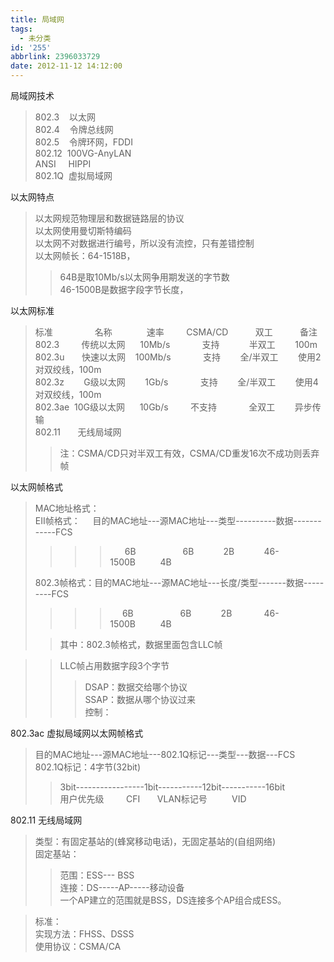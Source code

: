 ```yaml
---
title: 局域网
tags:
  - 未分类
id: '255'
abbrlink: 2396033729
date: 2012-11-12 14:12:00
---
```


局域网技术  

> 802.3    以太网  
> 802.4    令牌总线网  
> 802.5    令牌环网，FDDI  
> 802.12  100VG-AnyLAN  
> ANSI     HIPPI  
> 802.1Q  虚拟局域网  
>   
>   

以太网特点  

> 以太网规范物理层和数据链路层的协议  
> 以太网使用曼切斯特编码  
> 以太网不对数据进行编号，所以没有流控，只有差错控制  
> 以太网帧长：64-1518B，  
> 
> > 64B是取10Mb/s以太网争用期发送的字节数  
> > 46-1500B是数据字段字节长度，  

  
  
以太网标准  

> 标准                 名称              速率         CSMA/CD           双工           备注  
> 802.3         传统以太网      10Mb/s             支持            半双工        100m  
> 802.3u       快速以太网    100Mb/s             支持        全/半双工        使用2对双绞线，100m  
> 802.3z        G级以太网        1Gb/s             支持        全/半双工        使用4对双绞线，100m  
> 802.3ae  10G级以太网      10Gb/s         不支持             全双工        异步传输  
> 802.11       无线局域网  
> 
> >   
> > 注：CSMA/CD只对半双工有效，CSMA/CD重发16次不成功则丢弃帧  
> >   
> >   

以太网帧格式  

> MAC地址格式：  
> EII帧格式：     目的MAC地址---源MAC地址---类型----------数据------------FCS  
> 
> > > >       6B                   6B            2B            46-1500B          4B  
> 
> 802.3帧格式：目的MAC地址---源MAC地址---长度/类型-------数据---------FCS  
> 
> > > >      6B                   6B            2B             46-1500B          4B
> 
> > 其中：802.3帧格式，数据里面包含LLC帧  

> > LLC帧占用数据字段3个字节  
> > 
> > > DSAP：数据交给哪个协议  
> > > SSAP：数据从哪个协议过来  
> > > 控制：  

>   

>   

802.3ac 虚拟局域网以太网帧格式  

> 目的MAC地址---源MAC地址---802.1Q标记\---类型---数据---FCS  
> 802.1Q标记：4字节(32bit)  
> 
> > 3bit-----------------1bit-----------12bit\-----------16bit  
> > 用户优先级         CFI       VLAN标记号          VID  
> 
>   
>   

802.11 无线局域网  

> 类型：有固定基站的(蜂窝移动电话)，无固定基站的(自组网络)  
> 固定基站：  
> 
> > 范围：ESS--- BSS  
> > 连接：DS-----AP-----移动设备  
> > 一个AP建立的范围就是BSS，DS连接多个AP组合成ESS。  

  

> 标准：  
> 实现方法：FHSS、DSSS  
> 使用协议：CSMA/CA  
>   

> >   
> >